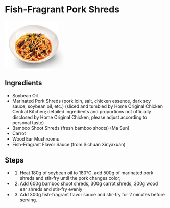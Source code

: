 # Fish-Fragrant Pork Shreds

![鱼香肉丝](../../images/%E9%B1%BC%E9%A6%99%E8%82%89%E4%B8%9D.png)


## Ingredients	
- Soybean Oil
- Marinated Pork Shreds (pork loin, salt, chicken essence, dark soy sauce, soybean oil, etc.) (sliced and tumbled by Home Original Chicken Central Kitchen; detailed ingredients and proportions not officially disclosed by Home Original Chicken, please adjust according to personal taste)
- Bamboo Shoot Shreds (fresh bamboo shoots) (Ma Sun)
- Carrot
- Wood Ear Mushrooms
- Fish-Fragrant Flavor Sauce (from Sichuan Xinyaxuan)

## Steps
- 1. Heat 180g of soybean oil to 180℃, add 500g of marinated pork shreds and stir-fry until the pork changes color;
- 2. Add 600g bamboo shoot shreds, 300g carrot shreds, 300g wood ear shreds and stir-fry evenly
- 3. Add 300g fish-fragrant flavor sauce and stir-fry for 2 minutes before serving.